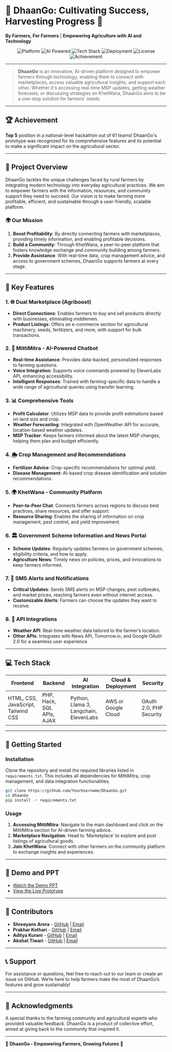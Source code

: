 # 🌾 DhaanGo: Cultivating Success, Harvesting Progress 🌾

**By Farmers, For Farmers** | **Empowering Agriculture with AI and Technology**

<div align="center">
    <img src="https://img.shields.io/badge/Platform-Agricultural%20Web%20App-brightgreen" alt="Platform" />
    <img src="https://img.shields.io/badge/AI%20Powered-MittiMitra-blueviolet" alt="AI Powered" />
    <img src="https://img.shields.io/badge/Made%20with-Python%20|%20PHP%20|%20JavaScript-informational" alt="Tech Stack" />
    <img src="https://img.shields.io/badge/Deployed%20with-AWS-blue" alt="Deployment" />
    <img src="https://img.shields.io/badge/License-MIT-green" alt="License" />
    <img src="https://img.shields.io/badge/Award-Top%205%20in%20Hackathon%20%28out%20of%2061%20teams%29-yellow" alt="Achievement" />
</div>

---

> **DhaanGo** is an innovative, AI-driven platform designed to empower farmers through technology, enabling them to connect with marketplaces, access valuable agricultural insights, and support each other. Whether it's accessing real-time MSP updates, getting weather forecasts, or discussing strategies on KhetWana, DhaanGo aims to be a one-stop solution for farmers' needs.

---

## 🏆 Achievement

**Top 5** position in a national-level hackathon out of 61 teams! DhaanGo's prototype was recognized for its comprehensive features and its potential to make a significant impact on the agricultural sector.

---

## 📌 Project Overview

DhaanGo tackles the unique challenges faced by rural farmers by integrating modern technology into everyday agricultural practices. We aim to empower farmers with the information, resources, and community support they need to succeed. Our vision is to make farming more profitable, efficient, and sustainable through a user-friendly, scalable platform.

### 🌍 Our Mission
1. **Boost Profitability**: By directly connecting farmers with marketplaces, providing timely information, and enabling profitable decisions.
2. **Build a Community**: Through KhetWana, a peer-to-peer platform that fosters knowledge exchange and community building among farmers.
3. **Provide Assistance**: With real-time data, crop management advice, and access to government schemes, DhaanGo supports farmers at every stage.

---

## 🔑 Key Features

### 1. 🌐 **Dual Marketplace (Agriboost)**
   - **Direct Connections**: Enables farmers to buy and sell products directly with businesses, eliminating middlemen.
   - **Product Listings**: Offers an e-commerce section for agricultural machinery, seeds, fertilizers, and more, with support for bulk transactions.

### 2. 🤖 **MittiMitra - AI-Powered Chatbot**
   - **Real-time Assistance**: Provides data-backed, personalized responses to farming questions.
   - **Voice Integration**: Supports voice commands powered by ElevenLabs API, enhancing accessibility.
   - **Intelligent Responses**: Trained with farming-specific data to handle a wide range of agricultural queries using transfer learning.

### 3. 📊 **Comprehensive Tools**
   - **Profit Calculator**: Utilizes MSP data to provide profit estimations based on land size and crop.
   - **Weather Forecasting**: Integrated with OpenWeather API for accurate, location-based weather updates.
   - **MSP Tracker**: Keeps farmers informed about the latest MSP changes, helping them plan and budget efficiently.

### 4. 🌦️ **Crop Management and Recommendations**
   - **Fertilizer Advice**: Crop-specific recommendations for optimal yield.
   - **Disease Management**: AI-based crop disease identification and solution recommendations.

### 5. 🌍 **KhetWana - Community Platform**
   - **Peer-to-Peer Chat**: Connects farmers across regions to discuss best practices, share resources, and offer support.
   - **Resource Sharing**: Enables the sharing of information on crop management, pest control, and yield improvement.

### 6. 🏛️ **Government Scheme Information and News Portal**
   - **Scheme Updates**: Regularly updates farmers on government schemes, eligibility criteria, and how to apply.
   - **Agriculture News**: Timely news on policies, prices, and innovations to keep farmers informed.

### 7. 📲 **SMS Alerts and Notifications**
   - **Critical Updates**: Sends SMS alerts on MSP changes, pest outbreaks, and market prices, reaching farmers even without internet access.
   - **Customizable Alerts**: Farmers can choose the updates they want to receive.

### 8. 🔗 **API Integrations**
   - **Weather API**: Real-time weather data tailored to the farmer’s location.
   - **Other APIs**: Integrates with News API, Tomorrow.io, and Google OAuth 2.0 for a seamless user experience.

---

## 💻 Tech Stack

| **Frontend** | **Backend** | **AI Integration** | **Cloud & Deployment** | **Security** |
|--------------|-------------|--------------------|-------------------------|--------------|
| HTML, CSS, JavaScript, Tailwind CSS | PHP, Hack, SQL APIs, AJAX | Python, Llama 3, Langchain, ElevenLabs | AWS or Google Cloud | OAuth 2.0, PHP Security |

---

## 🚀 Getting Started

### Installation

Clone the repository and install the required libraries listed in `requirements.txt`. This includes all dependencies for MittiMitra, crop management, and data integration functionalities.

```bash
git clone https://github.com/YourUsername/DhaanGo.git
cd DhaanGo
pip install -r requirements.txt
```

### Usage

1. **Accessing MittiMitra**: Navigate to the main dashboard and click on the MittiMitra section for AI-driven farming advice.
2. **Marketplace Navigation**: Head to ‘Marketplace’ to explore and post listings of agricultural goods.
3. **Join KhetWana**: Connect with other farmers on the community platform to exchange insights and experiences.

---

## 🎥 Demo and PPT

- [Watch the Demo PPT](https://drive.google.com/file/d/1TDpmVmvHljvmXBqdowESVcBHXkDpqMZS/view?usp=sharing)
- [View the Live Prototype](https://yourprototype.com)

---

## 👥 Contributors

- **Shreeyans Arora** - [GitHub](https://github.com/shreeyans1298) | [Email](mailto:shreeyans1298@gmail.com)
- **Prakhar Kothari** - [GitHub](https://github.com/prakhark2004) | [Email](mailto:prakhar.k2004@gmail.com)
- **Aditya Kurani** - [GitHub](https://github.com/adityakurani26) | [Email](mailto:adityakurani26@gmail.com)
- **Akshat Tiwari** - [GitHub](https://github.com/akshat35tiwari) | [Email](mailto:akshat35tiwari@gmail.com)

---

## 📞 Support

For assistance or questions, feel free to reach out to our team or create an issue on GitHub. We’re here to help farmers make the most of DhaanGo’s features and grow sustainably!

---

## 🙏 Acknowledgments

A special thanks to the farming community and agricultural experts who provided valuable feedback. DhaanGo is a product of collective effort, aimed at giving back to the community that inspired it.

---

🌾 **DhaanGo - Empowering Farmers, Growing Futures** 🌱
